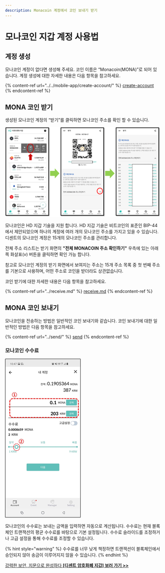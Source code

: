 ```yaml
---
description: Monacoin 계정에서 코인 보내기 받기
---
```


# 모나코인 지갑 계정 사용법

## 계정 생성

모나코인 계정이 없다면 생성해 주세요. 코인 이름은 “Monacoin(MONA)”로 되어 있습니다. 계정 생성에 대한 자세한 내용은 다음 항목을 참고하세요.

{% content-ref url="../../mobile-app/create-account/" %}
[create-account](../../mobile-app/create-account/)
{% endcontent-ref %}

## MONA 코인 받기

생성된 모나코인 계정의 “받기”를 클릭하면 모나코인 주소를 확인 할 수 있습니다.

<div align="left">

<img src="../../.gitbook/assets/Mona-01.png" alt="">

</div>


모나코인은 HD 지갑 기술을 지원 합니다. HD 지갑 기술은 비트코인의 표준인 BIP-44에서 제안되었으며 하나의 계정에 여러 개의 모나코인 주소를 가지고 있을 수 있습니다. 디센트의 모나코인 계정은 15개의 모나코인 주소를 관리합니다. &#x20;

전체 주소 리스트는 받기 화면의 **"전체 MONACOIN 주소 확인하기"** 우측에 있는 아래쪽 화살표(v) 버튼을 클릭하면 확인 가능 합니다.&#x20;

참고로 모나코인 계정의 받기 화면에서 보여지는 주소는 15개 주소 목록 중 첫 번째 주소를 기본으로 사용하며, 어떤 주소로 코인을 받더라도 상관없습니다.

코인 받기에 대한 자세한 내용은 다음 항목을 참고하세요.

{% content-ref url="../receive.md" %}
[receive.md](../receive.md)
{% endcontent-ref %}

## MONA 코인 보내기

모나코인을 전송하는 방법은 일반적인 코인 보내기와 같습니다. 코인 보내기에 대한 일반적인 방법은 다음 항목을 참고하세요.

{% content-ref url="../send/" %}
[send](../send/)
{% endcontent-ref %}

### 모나코인 수수료

<div align="left">

<img src="../../.gitbook/assets/image (207).png" alt="">

</div>

모나코인의 수수료는 보내는 금액을 입력하면 자동으로 계산됩니다. 수수료는 현재 블록체인 트랜잭션의 평균 수수료를 바탕으로 기본 설정됩니다. 수수료 슬라이드를 조정하거나 고급 설정을 통해 수수료를 조정할 수 있습니다.

{% hint style="warning" %}
수수료를 너무 낮게 책정하면 트랜잭션이 블록체인에서 승인되지 않아 송금이 이루어지지 않을 수 있습니다.
{% endhint %}



[강력한 보안, 지문으로 완성하다 **\[디센트 암호화폐 지갑\] 보러 가기 >>**](https://store-kr.dcentwallet.com/pages/dcent-biometric-crypto-wallet?utm\_source=userguide\&utm\_medium=dcent-web\&utm\_campaign=202406\_monacoin)

